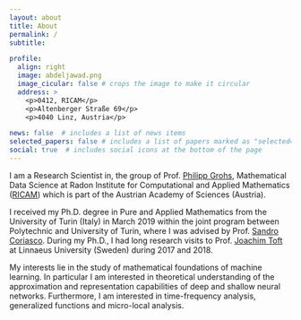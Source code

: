 ```yaml
---
layout: about
title: About
permalink: /
subtitle:

profile:
  align: right
  image: abdeljawad.png
  image_cicular: false # crops the image to make it circular
  address: >
    <p>0412, RICAM</p>
    <p>Altenberger Straße 69</p>
    <p>4040 Linz, Austria</p>

news: false  # includes a list of news items
selected_papers: false # includes a list of papers marked as "selected={true}"
social: true  # includes social icons at the bottom of the page
---
```


I am a Research Scientist in, the group of Prof. [Philipp Grohs](https://mds.univie.ac.at/people/univ-prof-dr-philipp-grohs/), Mathematical Data Science at Radon Institute for Computational and Applied Mathematics ([RICAM](https://www.oeaw.ac.at/ricam/)) which is part of the Austrian Academy of Sciences (Austria).

I received my Ph.D. degree in Pure and Applied Mathematics from the University of Turin (Italy) in March 2019 within the joint program between Polytechnic and University of Turin, where I was advised by Prof. [Sandro Coriasco](https://www.matematica.unito.it/do/docenti.pl/Alias?sandro.coriasco). During my Ph.D., I had long research visits to Prof. [Joachim Toft](https://lnu.se/en/staff/joachim.toft) at Linnaeus University (Sweden) during 2017 and 2018.

My interests lie in the study of mathematical foundations of machine learning. In particular I am interested in theoretical understanding of the approximation and representation capabilities of deep and shallow neural networks. Furthermore, I am interested in time-frequency analysis, generalized functions and micro-local analysis.
